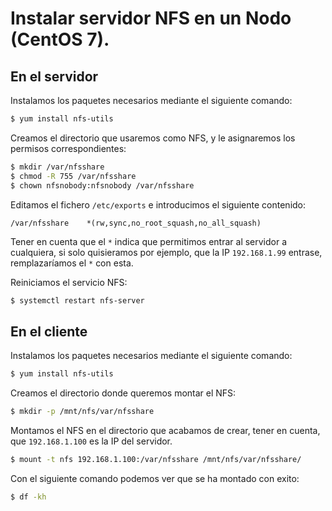 # Instalar servidor NFS en un Nodo (CentOS 7).

## En el servidor
Instalamos los paquetes necesarios mediante el siguiente comando:
```sh
$ yum install nfs-utils
```

Creamos el directorio que usaremos como NFS, y le asignaremos los permisos correspondientes:
```sh
$ mkdir /var/nfsshare
$ chmod -R 755 /var/nfsshare
$ chown nfsnobody:nfsnobody /var/nfsshare
```

Editamos el fichero `/etc/exports` e introducimos el siguiente contenido:
```
/var/nfsshare    *(rw,sync,no_root_squash,no_all_squash)
```
Tener en cuenta que el `*` indica que permitimos entrar al servidor a cualquiera, si solo quisieramos por ejemplo, que la IP `192.168.1.99` entrase, remplazaríamos el `*` con esta.

Reiniciamos el servicio NFS:
```sh
$ systemctl restart nfs-server
```

## En el cliente
Instalamos los paquetes necesarios mediante el siguiente comando:
```sh
$ yum install nfs-utils
```

Creamos el directorio donde queremos montar el NFS:
```sh
$ mkdir -p /mnt/nfs/var/nfsshare
```

Montamos el NFS en el directorio que acabamos de crear, tener en cuenta, que `192.168.1.100` es la IP del servidor.
```sh
$ mount -t nfs 192.168.1.100:/var/nfsshare /mnt/nfs/var/nfsshare/
```

Con el siguiente comando podemos ver que se ha montado con exito:
```sh
$ df -kh
```